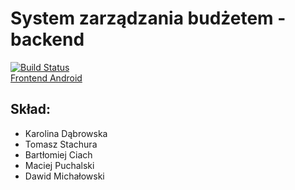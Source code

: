 # System zarządzania budżetem - backend  
[![Build Status](https://travis-ci.org/michalowski-203942/ZZJAVA-2018.svg?branch=master)](https://travis-ci.org/michalowski-203942/ZZJAVA-2018)  
[Frontend Android](https://github.com/michalowski-203942/ZZJAVA-2018-FRONT)
## Skład:  
- Karolina Dąbrowska
- Tomasz Stachura
- Bartłomiej Ciach
- Maciej Puchalski
- Dawid Michałowski
